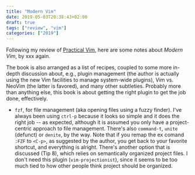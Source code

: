 ```yaml
---
title: "Modern Vim"
date: 2019-05-03T20:38:43+02:00
draft: true
tags: ["review", "vim"]
categories: ["2019"]
---
```

Following my review of [Practical Vim](/post/practical-vim), here are some notes about *Modern Vim*, by xxx again.

<!--more-->

The book is also arranged as a list of recipes, coupled to some more in-depth discussion about, e.g., plugin management (the author is actually using the new Vim facilities to manage system-wide plugins), Vim vs. NeoVim (the latter is favored), and many other subtleties. Probably more than anything else, this book is about getting the right plugin to get the job done, effectively.

- `fzf`, for file management (aka opening files using a fuzzy finder). I've always been using `ctrl-p` because it looks so simple and it does the right job -- as expected, although it is assumed you only have a project-centric approach to file management. There's also `command-t`, `unite` (defunct) or `denite`, by the way. Note that if you remap the ex comand `:FZF` to `<C-p>`, as suggested by the author, you get back to your favorite shortcut, and everything is alright. There's another option that is discussed (Tip 8), which relies on semantically organized project files. I don't need this plugin (`vim-projectionist`), since it seems to be too much tied to how other people think project should be organized.
